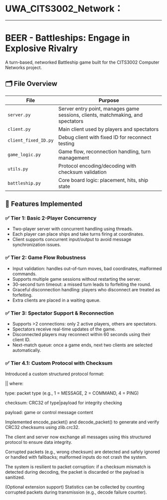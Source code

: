 # UWA_CITS3002_Network：

---

# BEER - Battleships: Engage in Explosive Rivalry

A turn-based, networked Battleship game built for the CITS3002 Computer Networks project.

## 🗂️ File Overview

| File                | Purpose |
|---------------------|---------|
| `server.py`         | Server entry point, manages game sessions, clients, matchmaking, and spectators |
| `client.py`         | Main client used by players and spectators |
| `client_fixed_ID.py`| Debug client with fixed ID for reconnect testing |
| `game_logic.py`     | Game flow, reconnection handling, turn management |
| `utils.py`          | Protocol encoding/decoding with checksum validation |
| `battleship.py`     | Core board logic: placement, hits, ship state |


## 🚀 Features Implemented

### ✅ Tier 1: Basic 2-Player Concurrency

* Two-player server with concurrent handling using threads.
* Each player can place ships and take turns firing at coordinates.
* Client supports concurrent input/output to avoid message synchronization issues.

### ✅ Tier 2: Game Flow Robustness

* Input validation: handles out-of-turn moves, bad coordinates, malformed commands.
* Supports multiple game sessions without restarting the server.
* 30-second turn timeout: a missed turn leads to forfeiting the round.
* Graceful disconnection handling: players who disconnect are treated as forfeiting.
* Extra clients are placed in a waiting queue.

### ✅ Tier 3: Spectator Support & Reconnection

* Supports >2 connections: only 2 active players, others are spectators.
* Spectators receive real-time updates of the game.
* Disconnected players may reconnect within 60 seconds using their client ID.
* Next-match queue: once a game ends, next two clients are selected automatically.
### ✅ Tier 4.1: Custom Protocol with Checksum
Introduced a custom structured protocol format:


<type>|<checksum>|<payload>
where:

type: packet type (e.g., 1 = MESSAGE, 2 = COMMAND, 4 = PING)

checksum: CRC32 of type|payload for integrity checking

payload: game or control message content

Implemented encode_packet() and decode_packet() to generate and verify CRC32 checksums using zlib.crc32.

The client and server now exchange all messages using this structured protocol to ensure data integrity.

Corrupted packets (e.g., wrong checksum) are detected and safely ignored or handled with fallbacks; malformed inputs do not crash the system.

The system is resilient to packet corruption:
if a checksum mismatch is detected during decoding, the packet is discarded or the payload is sanitized.

(Optional extension support) Statistics can be collected by counting corrupted packets during transmission (e.g., decode failure counter).